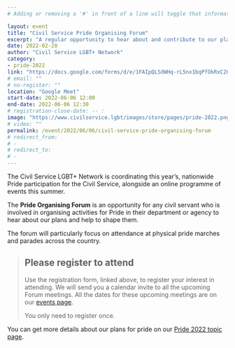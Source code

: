```yaml
---
# Adding or removing a '#' in front of a line will toggle that information off and on from being processed. 

layout: event
title: "Civil Service Pride Organising Forum"
excerpt: "A regular opportunity to hear about and contribute to our plans for Pride"
date: 2022-02-28
author: "Civil Service LGBT+ Network"
category: 
- pride-2022
link: "https://docs.google.com/forms/d/e/1FAIpQLSdWHq-rL5nx1bqPfOkRxC2GE5_baH19PVBWSONwOYfjt-OImA/viewform"
# email: ""
# no-register: ""
location: "Google Meet"
start-date: 2022-06-06 12:00
end-date: 2022-06-06 12:30
# registration-close-date: -- :
image: "https://www.civilservice.lgbt/images/store/pages/pride-2022.png"
# video: ""
permalink: /event/2022/06/06/civil-service-pride-organising-forum
# redirect_from: 
# - 
# redirect_to: 
# - 
---
```


The Civil Service LGBT+ Network is coordinating this year’s, nationwide Pride participation for the Civil Service, alongside an online programme of events this summer.

The **Pride Organising Forum** is an opportunity for any civil servant who is involved in organising activities for Pride in their department or agency to hear about our plans and help to shape them.

The forum will particularly focus on attendance at physical pride marches and parades across the country.

> ## Please register to attend
> 
> Use the registration form, linked above, to register your interest in attending. We will send you a calendar invite to all the upcoming Forum meetings. All the dates for these upcoming meetings are on our [events page](/events).
> 
> You only need to register once.

You can get more details about our plans for pride on our [Pride 2022 topic page](/pride-2022).
